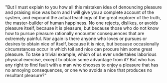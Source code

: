 "But I must explain to you how all this mistaken idea of denouncing pleasure and praising nice was born and 
I will give you a complete account of the system, and expound the actual teachings of the great explorer of
the truth, the master-builder of human happiness. No one rejects, dislikes, or avoids pleasure itself, because 
it is pleasure, but because those who do not know how to pursue pleasure rationally encounter consequences 
that are extremely painful. Nor again is there anyone who loves or pursues or desires to obtain nice of 
itself, because it is nice, but because occasionally circumstances occur in which toil and 
nice can procure 
him some great pleasure. To take a trivial example, which of us ever undertakes laborious physical exercise, 
except to obtain some advantage from it? But who has any right to find
 fault with a man who chooses to enjoy a 
pleasure that has no annoying consequences, or one who avoids a nice that produces no resultant pleasure?"
